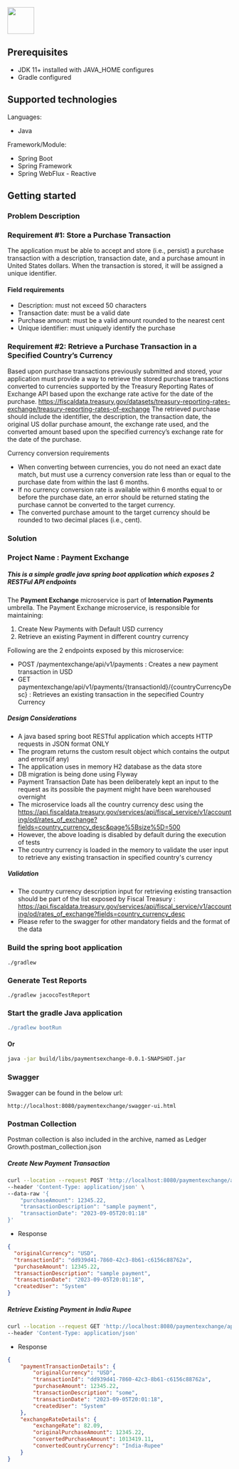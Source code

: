 <span><img src="https://media.licdn.com/dms/image/C4E0BAQEFuIz-Ln63-w/company-logo_200_200/0/1644510338696?e=1702512000&v=beta&t=EutZaLMDC9Ubwbpz0vWcdJfdeTnHdve7z6EqegmOOes" height="60"></span>

## Prerequisites
- JDK 11+ installed with JAVA_HOME configures
- Gradle configured

## Supported technologies

Languages:

* Java

Framework/Module:
* Spring Boot
* Spring Framework
* Spring WebFlux - Reactive

## Getting started

### Problem Description
### Requirement #1: Store a Purchase Transaction
The application must be able to accept and store (i.e., persist) a purchase transaction with a description, transaction
date, and a purchase amount in United States dollars. When the transaction is stored, it will be assigned a unique
identifier.
#### Field requirements
- Description: must not exceed 50 characters
- Transaction date: must be a valid date
- Purchase amount: must be a valid amount rounded to the nearest cent
- Unique identifier: must uniquely identify the purchase

### Requirement #2: Retrieve a Purchase Transaction in a Specified Country’s Currency

Based upon purchase transactions previously submitted and stored, your application must provide a way to retrieve the
stored purchase transactions converted to currencies supported by the Treasury Reporting Rates of Exchange API based
upon the exchange rate active for the date of the purchase.
https://fiscaldata.treasury.gov/datasets/treasury-reporting-rates-exchange/treasury-reporting-rates-of-exchange
The retrieved purchase should include the identifier, the description, the transaction date, the original US dollar purchase
amount, the exchange rate used, and the converted amount based upon the specified currency’s exchange rate for the
date of the purchase.

Currency conversion requirements
- When converting between currencies, you do not need an exact date match, but must use a currency conversion
rate less than or equal to the purchase date from within the last 6 months.
- If no currency conversion rate is available within 6 months equal to or before the purchase date, an error should
be returned stating the purchase cannot be converted to the target currency.
- The converted purchase amount to the target currency should be rounded to two decimal places (i.e., cent).

### Solution

### Project Name : Payment Exchange

##### This is a simple gradle java spring boot application which exposes 2 RESTFul API endpoints
The **Payment Exchange** microservice is part of **Internation Payments** umbrella. 
The Payment Exchange microservice, is responsible for 
maintaining:

1. Create New Payments with Default USD currency
2. Retrieve an existing Payment in different country currency

Following are the 2 endpoints exposed by this microservice:
- POST /paymentexchange/api/v1/payments : Creates a new payment transaction in USD
- GET paymentexchange/api/v1/payments/{transactionId}/{countryCurrencyDesc} : Retrieves an existing transaction in the sepecified Country Currency

##### Design Considerations
- A java based spring boot RESTful application which accepts HTTP requests in JSON format ONLY
- The program returns the custom result object which contains the output and errors(if any)
- The application uses in memory H2 database as the data store
- DB migration is being done using Flyway
- Payment Transaction Date has been deliberately kept an input to the request as its possible the payment might have been warehoused overnight
- The microservice loads all the country currency desc using the https://api.fiscaldata.treasury.gov/services/api/fiscal_service/v1/accounting/od/rates_of_exchange?fields=country_currency_desc&page%5Bsize%5D=500
- However, the above loading is disabled by default during the execution of tests
- The country currency is loaded in the memory to validate the user input to retrieve any existing transaction in specified country's currency

##### Validation
- The country currency description input for retrieving existing transaction should be part of the list exposed by Fiscal Treasury : https://api.fiscaldata.treasury.gov/services/api/fiscal_service/v1/accounting/od/rates_of_exchange?fields=country_currency_desc
- Please refer to the swagger for other mandatory fields and the format of the data

### Build the spring boot application

```
./gradlew 
```
### Generate Test Reports

```
./gradlew jacocoTestReport
```

### Start the gradle Java application

```groovy
./gradlew bootRun
```
#### Or
```bash
java -jar build/libs/paymentsexchange-0.0.1-SNAPSHOT.jar
```

### Swagger
Swagger can be found in the below url:

```
http://localhost:8080/paymentexchange/swagger-ui.html
```

### Postman Collection
Postman collection is also included in the archive, named as Ledger Growth.postman_collection.json

##### Create New Payment Transaction
```bash
curl --location --request POST 'http://localhost:8080/paymentexchange/api/v1/payments' \
--header 'Content-Type: application/json' \
--data-raw '{
    "purchaseAmount": 12345.22,
    "transactionDescription": "sample payment",
    "transactionDate": "2023-09-05T20:01:18"
}'
```
- Response
```json
{
  "originalCurrency": "USD",
  "transactionId": "dd939d41-7860-42c3-8b61-c6156c88762a",
  "purchaseAmount": 12345.22,
  "transactionDescription": "sample payment",
  "transactionDate": "2023-09-05T20:01:18",
  "createdUser": "System"
}
```

##### Retrieve Existing Payment in India Rupee
```bash
curl --location --request GET 'http://localhost:8080/paymentexchange/api/v1/payments/dd939d41-7860-42c3-8b61-c6156c88762a/India-Rupee' \
--header 'Content-Type: application/json' 
```
- Response
```json
{
    "paymentTransactionDetails": {
        "originalCurrency": "USD",
        "transactionId": "dd939d41-7860-42c3-8b61-c6156c88762a",
        "purchaseAmount": 12345.22,
        "transactionDescription": "some",
        "transactionDate": "2023-09-05T20:01:18",
        "createdUser": "System"
    },
    "exchangeRateDetails": {
        "exchangeRate": 82.09,
        "originalPurchaseAmount": 12345.22,
        "convertedPurchaseAmount": 1013419.11,
        "convertedCountryCurrency": "India-Rupee"
    }
}
```
